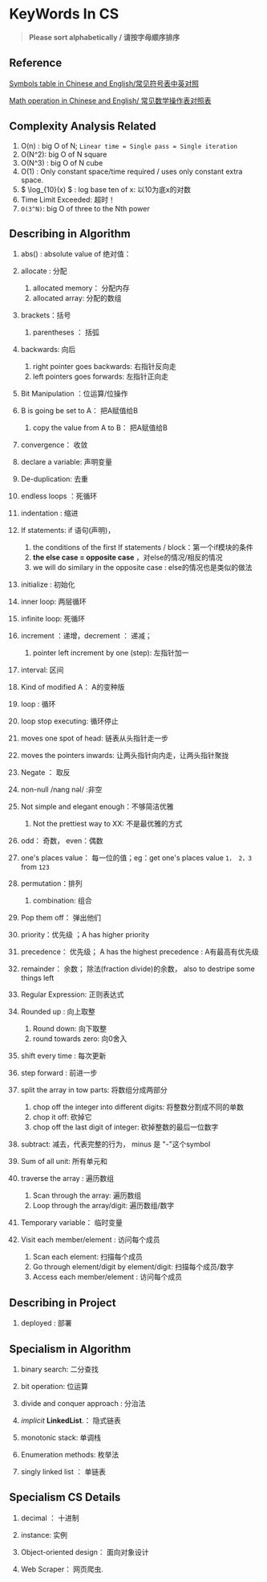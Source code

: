 # KeyWords In  CS

> **Please sort alphabetically /  请按字母顺序排序**

## Reference

[Symbols table in Chinese and English/常见符号表中英对照](https://www.gwduan.com/web/computer/languages/c/punctuation.html)

[Math operation in Chinese and English/ 常见数学操作表对照表](https://zhuanlan.zhihu.com/p/136367900?ivk_sa=1024320u)

## Complexity Analysis Related

1.  O(n) :  big O of N; `Linear time = Single pass = Single iteration`
2.  O(N^2): big O of N square 
3.  O(N^3) : big O of N cube
4.  O(1) : Only constant space/time required /  uses only constant extra space. 
5.   $ \log_{10}(x) $ : log base ten of x: 以10为底x的对数
4.  Time Limit Exceeded: 超时！
4.  `O(3^N)`: big O of three to the Nth power

## Describing in Algorithm

1. abs() :  absolute value of 绝对值：

2. allocate : 分配

   1. allocated  memory： 分配内存
   2. allocated array: 分配的数组 

3. brackets：括号

   1. parentheses ： 括弧

4. backwards: 向后

   1. right pointer  goes backwards:  右指针反向走
   2. left pointers goes forwards:  左指针正向走

5. Bit Manipulation ：位运算/位操作

6. B is going be set to A： 把A赋值给B
   1. copy the value from A to B： 把A赋值给B

7. convergence： 收敛

8. declare a variable:  声明变量

9. De-duplication:  去重

10. endless loops ：死循环

11. indentation : 缩进

12. If statements: if 语句(声明)， 
    1. the conditions of the first If statements / block：第一个if模块的条件
    1. **the else case = opposite case**  ，对else的情况/相反的情况
    1. we will do similary in the opposite case :  else的情况也是类似的做法

13. initialize :  初始化

14. inner loop: 两层循环

15. infinite loop: 死循环

16. increment ：递增，decrement ： 递减；  

    1. pointer left  increment by one (step): 左指针加一

17. interval: 区间

18. Kind of  modified  A： A的变种版

19. loop : 循环

20. loop stop executing: 循环停止

21. moves one spot of head: 链表从头指针走一步

22. moves the pointers inwards: 让两头指针向内走，让两头指针聚拢

23. Negate ： 取反

24. non-null /nang nəl/ :非空

25. Not simple and elegant enough：不够简洁优雅

    1. Not the prettiest way to XX: 不是最优雅的方式

26. odd： 奇数， even：偶数

27. one's places value： 每一位的值；eg：get one's places value `1， 2，3`  from  `123` 

28. permutation：排列

    1. combination: 组合

29. Pop them off： 弹出他们

30. priority：优先级 ；A has higher priority

31. precedence： 优先级； A has the highest precedence : A有最高有优先级

32. remainder： 余数； 除法(fraction divide)的余数， also to destripe some things left

33. Regular Expression: 正则表达式

34. Rounded up : 向上取整

    1. Round down:  向下取整
    1. round towards zero: 向0舍入

35. shift every time : 每次更新

36. step forward : 前进一步

37. split the array in tow parts:  将数组分成两部分

    1. chop off the integer into different digits: 将整数分割成不同的单数
    2. chop it off:  砍掉它
    3. chop off the last digit of integer:  砍掉整数的最后一位数字 

38. subtract: 减去，代表完整的行为， minus 是 "-"这个symbol

39. Sum of all unit: 所有单元和 

40. traverse the array : 遍历数组

    1. Scan through the array: 遍历数组
    2. Loop through the array/digit: 遍历数组/数字

41. Temporary variable： 临时变量

42. Visit each member/element : 访问每个成员

    1. Scan each element: 扫描每个成员
    1. Go through element/digit by element/digit: 扫描每个成员/数字
    1. Access each member/element : 访问每个成员

    




## Describing in Project

1. deployed : 部署



## Specialism in Algorithm

1. binary search: 二分查找

2. bit operation:   位运算

2. divide and  conquer approach :  分治法

3. *implicit* **LinkedList**.： 隐式链表

4. monotonic stack: 单调栈

4. Enumeration methods: 枚举法

5. singly linked list ： 单链表

   
   
   



## Specialism  CS Details

1. decimal ： 十进制

2. instance: 实例

3. Object-oriented design： 面向对象设计

4. Web Scraper： 网页爬虫.

   
